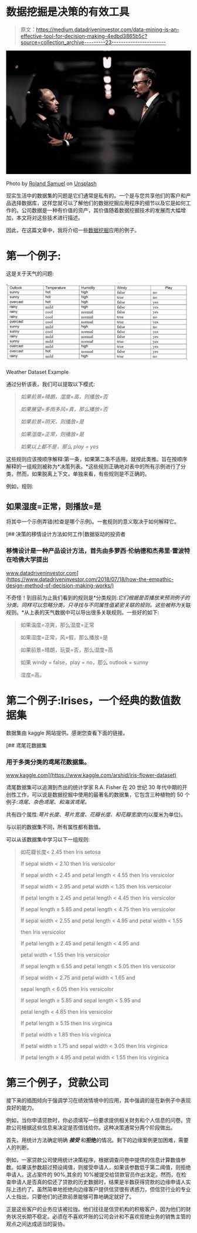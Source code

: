 # 数据挖掘是决策的有效工具

> 原文：<https://medium.datadriveninvestor.com/data-mining-is-an-effective-tool-for-decision-making-4edbd3865b5c?source=collection_archive---------23----------------------->

![](img/9f8846d972850709487b5c0b7a2adfa0.png)

Photo by [Roland Samuel](https://unsplash.com/@rosam2020?utm_source=medium&utm_medium=referral) on [Unsplash](https://unsplash.com?utm_source=medium&utm_medium=referral)

现实生活中的数据集的问题是它们通常是私有的。一个是与您共享他们的客户和产品选择数据库，这样您就可以了解他们的数据挖掘应用程序的细节以及它是如何工作的。公司数据是一种有价值的资产，其价值随着数据挖掘技术的发展而大幅增加，本文将对这些技术进行描述。

因此，在这篇文章中，我将介绍一些[数据挖掘](http://blog.selcote.com/2020/03/11/introduction-to-data-mining/)应用的例子。

# 第一个例子:

这是关于天气的问题:

![](img/203520c5318915284dc8019a5d64eba5.png)

Weather Dataset Example

通过分析该表，我们可以提取以下模式:

> *如果前景=晴朗，湿度=高，则播放=否*
> 
> *如果展望=多雨多风=真，那么播放=否*
> 
> *如果前景=阴天，则播放=是*
> 
> *如果湿度=正常，则播放=是*
> 
> *如果以上都不是，那么 play = yes*

这些规则应该按顺序解释:第一条，如果第二条不适用，就按此类推。旨在按顺序解释的一组规则被称为*决策列表。*这些规则正确地对表中的所有示例进行了分类，然而，如果脱离上下文，单独来看，有些规则是不正确的。

例如，规则:

## 如果湿度=正常，则播放=是

将其中一个示例弄错(检查是哪个示例)。一套规则的意义取决于如何解释它。

[](https://www.datadriveninvestor.com/2018/07/18/how-the-empathic-design-method-of-decision-making-works/) [## 决策的移情设计方法如何工作|数据驱动的投资者

### 移情设计是一种产品设计方法，首先由多萝西·伦纳德和杰弗里·雷波特在哈佛大学提出

www.datadriveninvestor.com](https://www.datadriveninvestor.com/2018/07/18/how-the-empathic-design-method-of-decision-making-works/) 

不奇怪！到目前为止我们看到的规则是*分类规则:*它们根据是否播放来预测例子的分类。同样可以忽略分类，只寻找与不同属性值紧密关联的规则。这些被称为*关联规则。*从上表的天气数据中可以导出很多关联规则。一些好的如下:

> 如果温度=凉爽，那么湿度=正常
> 
> 如果湿度=正常，风=假，那么播放=是
> 
> 如果前景=晴朗，玩耍=否，那么湿度=高
> 
> 如果 windy = false，play = no，那么 outlook = sunny
> 
> 湿度=高。

# **第二个例子:Irises，一个经典的数值数据集**

数据集由 kaggle 网站提供。感谢您查看下面的链接。

[](https://www.kaggle.com/arshid/iris-flower-dataset) [## 鸢尾花数据集

### 用于多类分类的鸢尾花数据集。

www.kaggle.com](https://www.kaggle.com/arshid/iris-flower-dataset) 

鸢尾数据集可以追溯到杰出的统计学家 R.A. Fisher 在 20 世纪 30 年代中期的开创性工作，可以说是数据挖掘中使用的最著名的数据集，它包含三种植物的 50 个例子:*鸢尾、杂色鸢尾、*和*海滨鸢尾。*

共有四个属性:*萼片长度、萼片宽度、花瓣长度、*和*花瓣宽度*(均以厘米为单位)。

与以前的数据集不同，所有属性都有数值。

可以从该数据集中学习以下一组规则:

> 如花瓣长度< 2.45 then Iris setosa
> 
> If sepal width < 2.10 then Iris versicolor
> 
> If sepal width < 2.45 and petal length < 4.55 then Iris versicolor
> 
> If sepal width < 2.95 and petal width < 1.35 then Iris versicolor
> 
> If petal length ≥ 2.45 and petal length < 4.45 then Iris versicolor
> 
> If sepal length ≥ 5.85 and petal length < 4.75 then Iris versicolor
> 
> If sepal width < 2.55 and petal length < 4.95 and petal width < 1.55
> 
> then Iris versicolor
> 
> If petal length ≥ 2.45 and petal length < 4.95 and
> 
> petal width < 1.55 then Iris versicolor
> 
> If sepal length ≥ 6.55 and petal length < 5.05 then Iris versicolor
> 
> If sepal width < 2.75 and petal width < 1.65 and
> 
> sepal length < 6.05 then Iris versicolor
> 
> If sepal length ≥ 5.85 and sepal length < 5.95 and
> 
> petal length < 4.85 then Iris versicolor
> 
> If petal length ≥ 5.15 then Iris virginica
> 
> If petal width ≥ 1.85 then Iris virginica
> 
> If petal width ≥ 1.75 and sepal width < 3.05 then Iris virginica
> 
> If petal length ≥ 4.95 and petal width < 1.55 then Iris virginica

# **第三个例子，贷款公司**

接下来的插图倾向于强调学习在绩效情境中的应用，其中强调的是在新例子中表现良好的能力。

例如，当你申请贷款时，你必须填写一份要求提供相关财务和个人信息的问卷。贷款公司根据这些信息来决定是否借钱给你。这种决策通常分两个阶段做出。

首先，用统计方法确定明确 ***接受*** 和**拒绝**的情况。剩下的边缘案例更加困难，需要人的判断。

例如，一家贷款公司使用统计决策程序，根据调查问卷中提供的信息计算数值参数。如果该参数超过预设阈值，则接受申请人，如果该参数低于第二阈值，则拒绝申请人。这占案件的 90%,其余的 10%被提交给贷款官员作出决定。然而，在检查申请人是否真的偿还了贷款的历史数据时，结果是半数获得贷款的边缘申请人实际上违约了。虽然简单地拒绝向边缘客户提供信贷很有诱惑力，但信贷行业的专业人士指出，只要他们的还款前景能够可靠地确定就好了。

正是这些客户的业务应该被拉拢。他们往往是信贷机构的积极客户，因为他们的财务状况长期不稳定。必须在不喜欢坏账的公司会计和不喜欢拒绝业务的销售主管的观点之间达成适当的妥协。